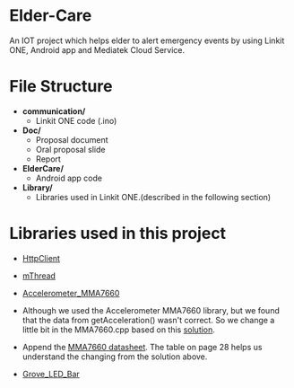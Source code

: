 # Elder-Care
An IOT project which helps elder to alert emergency events by using Linkit ONE, Android app and Mediatek Cloud Service.

# File Structure
 - **communication/**
   - Linkit ONE code (.ino)
 - **Doc/**
   - Proposal document
   - Oral proposal slide
   - Report
 - **ElderCare/**
   - Android app code
 - **Library/**
   - Libraries used in Linkit ONE.(described in the following section)

# Libraries used in this project

 -  [HttpClient](https://github.com/amcewen/HttpClient)
 -  [mThread](https://github.com/jlamothe/mthread)
 -  [Accelerometer_MMA7660](https://github.com/Seeed-Studio/Accelerometer_MMA7660) 
  -  Although we used the Accelerometer MMA7660 library, but we found that the data from getAcceleration() wasn't correct. So we change a little bit in the MMA7660.cpp based on this [solution](http://forum.arduino.cc/index.php?topic=265706.0).
  -  Append the [MMA7660 datasheet](http://garden.seeedstudio.com/images/e/ee/MMA7660FC.pdf). The table on page 28 helps us understand the changing from the solution above.
 
 -  [Grove_LED_Bar](https://github.com/Seeed-Studio/Grove_LED_Bar)
 
